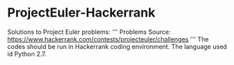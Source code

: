 # ProjectEuler-Hackerrank
Solutions to Project Euler problems:
'''
  Problems Source: https://www.hackerrank.com/contests/projecteuler/challenges
'''
The codes should be run in Hackerrank coding environment. The language used id Python 2.7.
